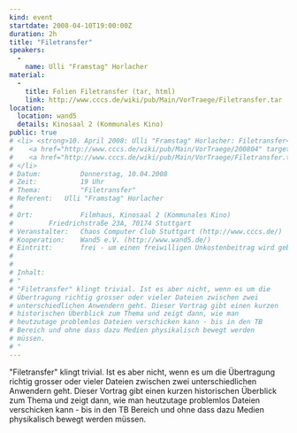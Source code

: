 ```yaml
---
kind: event
startdate: 2008-04-10T19:00:00Z
duration: 2h
title: "Filetransfer"
speakers:
  -
    name: Ulli "Framstag" Horlacher
material:
  -
    title: Folien Filetransfer (tar, html)
    link: http://www.cccs.de/wiki/pub/Main/VorTraege/Filetransfer.tar
location:
  location: wand5
  details: Kinosaal 2 (Kommunales Kino)
public: true
# <li> <strong>10. April 2008: Ulli "Framstag" Horlacher: Filetransfer</strong> <br>
#    <a href="http://www.cccs.de/wiki/pub/Main/VorTraege/200804" target="_top">Pressetext 04/2008</a> <br>
#    <a href="http://www.cccs.de/wiki/pub/Main/VorTraege/Filetransfer.tar" target="_top">Folien Filetransfer (tar, html)</a>
# </li>
# Datum:          Donnerstag, 10.04.2008
# Zeit:           19 Uhr
# Thema:          "Filetransfer"
# Referent:	  Ulli "Framstag" Horlacher
#
# Ort:            Filmhaus, Kinosaal 2 (Kommunales Kino)
# 		  Friedrichstraße 23A, 70174 Stuttgart
# Veranstalter:   Chaos Computer Club Stuttgart (http://www.cccs.de/)
# Kooperation:    Wand5 e.V. (http://www.wand5.de/)
# Eintritt:       frei - um einen freiwilligen Unkostenbeitrag wird gebeten.
#
#
# Inhalt:
# "
# "Filetransfer" klingt trivial. Ist es aber nicht, wenn es um die
# Übertragung richtig grosser oder vieler Dateien zwischen zwei
# unterschiedlichen Anwendern geht. Dieser Vortrag gibt einen kurzen
# historischen Überblick zum Thema und zeigt dann, wie man
# heutzutage problemlos Dateien verschicken kann - bis in den TB
# Bereich und ohne dass dazu Medien physikalisch bewegt werden
# müssen.
# "
---
```

"Filetransfer" klingt trivial. Ist es aber nicht, wenn es um die
Übertragung richtig grosser oder vieler Dateien zwischen zwei
unterschiedlichen Anwendern geht. Dieser Vortrag gibt einen kurzen
historischen Überblick zum Thema und zeigt dann, wie man
heutzutage problemlos Dateien verschicken kann - bis in den TB
Bereich und ohne dass dazu Medien physikalisch bewegt werden
müssen.
